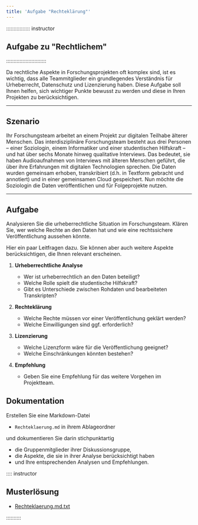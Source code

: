 ```yaml
---
title: 'Aufgabe "Rechteklärung"'
---
```


:::::::::::::::: instructor
## Aufgabe zu "Rechtlichem"
:::::::::::::::::::::::::::

Da rechtliche Aspekte in Forschungsprojekten oft komplex sind, ist es wichtig, dass alle Teammitglieder ein grundlegendes Verständnis für Urheberrecht, Datenschutz und Lizenzierung haben. 
Diese Aufgabe soll Ihnen helfen, sich wichtiger Punkte bewusst zu werden und diese in Ihren Projekten zu berücksichtigen.


---

## Szenario

Ihr Forschungsteam arbeitet an einem Projekt zur digitalen Teilhabe älterer Menschen.
Das interdisziplinäre Forschungsteam besteht aus drei Personen – einer Soziologin, einem Informatiker und einer studentischen Hilfskraft – und hat über sechs Monate hinweg qualitative Interviews. 
Das bedeutet, sie haben Audioaufnahmen von Interviews mit älteren Menschen geführt, die über ihre Erfahrungen mit digitalen Technologien sprechen.
Die Daten wurden gemeinsam erhoben, transkribiert (d.h. in Textform gebracht und annotiert) und in einer gemeinsamen Cloud gespeichert.
Nun möchte die Soziologin die Daten veröffentlichen und für Folgeprojekte nutzen.

---


## Aufgabe

Analysieren Sie die urheberrechtliche Situation im Forschungsteam. 
Klären Sie, wer welche Rechte an den Daten hat und wie eine rechtssichere Veröffentlichung aussehen könnte.

Hier ein paar Leitfragen dazu.
Sie können aber auch weitere Aspekte berücksichtigen, die Ihnen relevant erscheinen.

1. **Urheberrechtliche Analyse**
   - Wer ist urheberrechtlich an den Daten beteiligt?
   - Welche Rolle spielt die studentische Hilfskraft?
   - Gibt es Unterschiede zwischen Rohdaten und bearbeiteten Transkripten?

2. **Rechteklärung**
   - Welche Rechte müssen vor einer Veröffentlichung geklärt werden?
   - Welche Einwilligungen sind ggf. erforderlich?

3. **Lizenzierung**
   - Welche Lizenzform wäre für die Veröffentlichung geeignet?
   - Welche Einschränkungen könnten bestehen?

4. **Empfehlung**
   - Geben Sie eine Empfehlung für das weitere Vorgehen im Projektteam.


## Dokumentation

Erstellen Sie eine Markdown-Datei 

- `Rechteklaerung.md` in ihrem Ablageordner

und dokumentieren Sie darin stichpunktartig 

- die Gruppenmitglieder ihrer Diskussionsgruppe,
- die Aspekte, die sie in ihrer Analyse berücksichtigt haben
- und Ihre entsprechenden Analysen und Empfehlungen.




:::: instructor

## Musterlösung

- [Rechteklaerung.md.txt](data/Rechteklaerung.md.txt)

::::::::::

